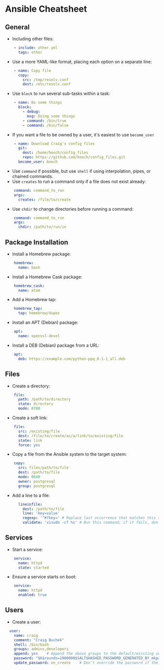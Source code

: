 Ansible Cheatsheet
==================

General
-------

* Including other files:
~~~ yaml
    - include: other.yml
      tags: other
~~~
* Use a more YAML-like format, placing each option on a separate line:
~~~ yaml
    - name: Copy file
      copy:
        src: /tmp/resolv.conf
        dest: /etc/resolv.conf
~~~
* Use `block` to run several sub-tasks within a task:
~~~ yaml
    - name: Do some things
      block:
        - debug:
          msg: Doing some things
        - command: /bin/true
        - command: /bin/false
~~~
* If you want a file to be owned by a user, it's easiest to use `become_user`
~~~ yaml
    - name: Download Craig's config files
      git:
        dest: /home/booch/config_files
        repo: https://github.com/booch/config_files.git
      become_user: booch
~~~
* Use `command` if possible, but use `shell` if using interpolation, pipes, or chained commands.
* Use `creates` to run a command only if a file does not exist already:
~~~ yaml
    command: command_to_run
    args:
      creates: /file/to/create
~~~
* Use `chdir` to change directories before running a command:
~~~ yaml
    command: command_to_run
    args:
      chdir: /path/to/run/in
~~~


Package Installation
--------------------

* Install a Homebrew package:
~~~ yaml
    homebrew:
      name: bash
~~~
* Install a Homebrew Cask package:
~~~ yaml
    homebrew_cask:
      name: atom
~~~
* Add a Homebrew tap:
~~~ yaml
    homebrew_tap:
      tap: homebrew/dupes
~~~
* Install an APT (Debian) package:
~~~ yaml
    apt:
      name: openssl-devel
~~~
* Install a DEB (Debian) package from a URL:
~~~ yaml
    apt:
      deb: https://example.com/python-ppq_0.1-1_all.deb
~~~


Files
-----

* Create a directory:
~~~ yaml
    file:
      path: /path/to/directory
      state: directory
      mode: 0700
~~~
* Create a soft link:
~~~ yaml
    file:
      src: /existing/file
      dest: /file/to/create/as/a/link/to/existing/file
      state: link
      force: yes
~~~
* Copy a file from the Ansible system to the target system:
~~~ yaml
    copy:
      src: files/path/to/file
      dest: /path/to/file
      mode: 0640
      owner: postgresql
      group: postgresql
~~~
* Add a line to a file:
~~~ yaml
      lineinfile:
        dest: /path/to/file
        line: 'key=value'
        regexp: '^#?key=' # Replace last occurrence that matches this regular expression.
        validate: 'visudo -cf %s' # Run this command; if it fails, don't overwrite the file.
~~~


Services
--------

* Start a service:
~~~ yaml
    service:
      name: httpd
      state: started
~~~
* Ensure a service starts on boot:
~~~ yaml
    service:
      name: httpd
      enabled: true
~~~


Users
-----

* Create a user:
~~~ yaml
  user:
    name: craig
    comment: "Craig Buchek"
    shell: /bin/bash
    groups: admins,developers
    append: yes    # Append the above groups to the default/existing set of groups.
    password: "$6$rounds=1000000$SALT$HASHED_PASSWORD_GENERATED_BY_mkpasswd"
    update_password: on_create    # Don't override the password if the user has changed it.
~~~
